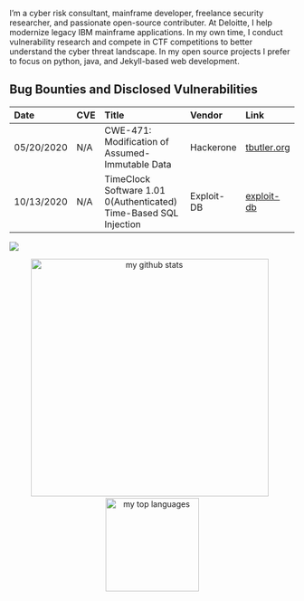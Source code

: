 I’m a cyber risk consultant, mainframe developer, freelance security researcher, and passionate open-source contributer. At Deloitte, I help modernize legacy IBM mainframe applications. In my own time, I conduct vulnerability research and compete in CTF competitions to better understand the cyber threat landscape. In my open source projects I prefer to focus on python, java, and Jekyll-based web development. 

## Bug Bounties and Disclosed Vulnerabilities 
| Date | CVE | Title | Vendor |  Link
|:-|:-|:-|:- |:- |
| 05/20/2020 | N/A | CWE-471: Modification of Assumed-Immutable Data | Hackerone | [tbutler.org](https://tbutler.org/assets/pdf/Butler,Tyler-MAID-Hinge-BBR.pdf)
| 10/13/2020 | N/A | TimeClock Software 1.01 0(Authenticated) Time-Based SQL Injection | Exploit-DB | [exploit-db](https://www.exploit-db.com/exploits/48874)

![](https://komarev.com/ghpvc/?username=tcbutler320)

<p align="center">
  <img src="https://github-readme-stats.vercel.app/api?username=tcbutler320&show_icons=true" alt="my github stats" width="420"/>
  &nbsp;
  <img src="https://github-readme-stats.vercel.app/api/top-langs/?username=tcbutler320&layout=compact" alt="my top languages" height="165">
</p>

